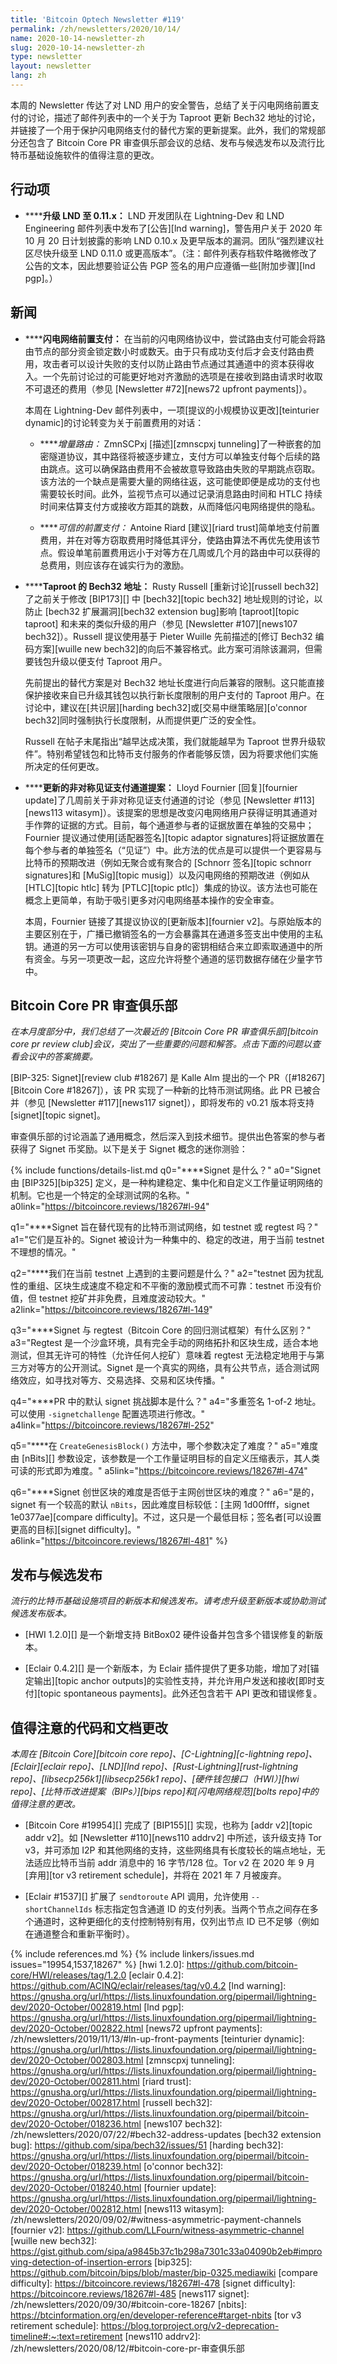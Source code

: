 ```yaml
---
title: 'Bitcoin Optech Newsletter #119'
permalink: /zh/newsletters/2020/10/14/
name: 2020-10-14-newsletter-zh
slug: 2020-10-14-newsletter-zh
type: newsletter
layout: newsletter
lang: zh
---
```

本周的 Newsletter 传达了对 LND 用户的安全警告，总结了关于闪电网络前置支付的讨论，描述了邮件列表中的一个关于为 Taproot 更新 Bech32 地址的讨论，并链接了一个用于保护闪电网络支付的替代方案的更新提案。此外，我们的常规部分还包含了 Bitcoin Core PR 审查俱乐部会议的总结、发布与候选发布以及流行比特币基础设施软件的值得注意的更改。

## 行动项

- **<!--upgrade-lnd-to-0-11-x-->****升级 LND 至 0.11.x：** LND 开发团队在 Lightning-Dev 和 LND Engineering 邮件列表中发布了[公告][lnd warning]，警告用户关于 2020 年 10 月 20 日计划披露的影响 LND 0.10.x 及更早版本的漏洞。团队“强烈建议社区尽快升级至 LND 0.11.0 或更高版本”。（注：邮件列表存档软件略微修改了公告的文本，因此想要验证公告 PGP 签名的用户应遵循一些[附加步骤][lnd pgp]。）

## 新闻

- **<!--ln-upfront-payments-->****闪电网络前置支付：** 在当前的闪电网络协议中，尝试路由支付可能会将路由节点的部分资金锁定数小时或数天。由于只有成功支付后才会支付路由费用，攻击者可以设计失败的支付以防止路由节点通过其通道中的资本获得收入。一个先前讨论过的可能更好地对齐激励的选项是在接收到路由请求时收取不可退还的费用（参见 [Newsletter #72][news72 upfront payments]）。

  本周在 Lightning-Dev 邮件列表中，一项[提议的小规模协议更改][teinturier dynamic]的讨论转变为关于前置费用的对话：

  - **<!--incremental-routing-->***增量路由：* ZmnSCPxj [描述][zmnscpxj tunneling]了一种嵌套的加密隧道协议，其中路径将被逐步建立，支付方可以单独支付每个后续的路由跳点。这可以确保路由费用不会被故意导致路由失败的早期跳点窃取。该方法的一个缺点是需要大量的网络往返，这可能使即便是成功的支付也需要较长时间。此外，监视节点可以通过记录消息路由时间和 HTLC 持续时间来估算支付方或接收方距其的跳数，从而降低闪电网络提供的隐私。

  - **<!--trusted-upfront-payment-->***可信的前置支付：* Antoine Riard [建议][riard trust]简单地支付前置费用，并在对等方窃取费用时降低其评分，使路由算法不再优先使用该节点。假设单笔前置费用远小于对等方在几周或几个月的路由中可以获得的总费用，则应该存在诚实行为的激励。

- **<!--bech32-addresses-for-taproot-->****Taproot 的 Bech32 地址：** Rusty Russell [重新讨论][russell bech32]了之前关于修改 [BIP173][] 中 [bech32][topic bech32] 地址规则的讨论，以防止 [bech32 扩展漏洞][bech32 extension bug]影响 [taproot][topic taproot] 和未来的类似升级的用户（参见 [Newsletter #107][news107 bech32]）。Russell 提议使用基于 Pieter Wuille 先前描述的[修订 Bech32 编码方案][wuille new bech32]的向后不兼容格式。此方案可消除该漏洞，但需要钱包升级以便支付 Taproot 用户。

  先前提出的替代方案是对 Bech32 地址长度进行向后兼容的限制。这只能直接保护接收来自已升级其钱包以执行新长度限制的用户支付的 Taproot 用户。在讨论中，建议在[共识层][harding bech32]或[交易中继策略层][o'connor bech32]同时强制执行长度限制，从而提供更广泛的安全性。

  Russell 在帖子末尾指出“越早达成决策，我们就能越早为 Taproot 世界升级软件”。特别希望钱包和比特币支付服务的作者能够反馈，因为将要求他们实施所决定的任何更改。

- **<!--updated-witness-asymmetric-payment-channel-proposal-->****更新的非对称见证支付通道提案：** Lloyd Fournier [回复][fournier update]了几周前关于非对称见证支付通道的讨论（参见 [Newsletter #113][news113 witasym]）。该提案的思想是改变闪电网络用户获得证明其通道对手作弊的证据的方式。目前，每个通道参与者的证据放置在单独的交易中；Fournier 提议通过使用[适配器签名][topic adaptor signatures]将证据放置在每个参与者的单独签名（“见证”）中。此方法的优点是可以提供一个更容易与比特币的预期改进（例如无聚合或有聚合的 [Schnorr 签名][topic schnorr signatures]和 [MuSig][topic musig]）以及闪电网络的预期改进（例如从 [HTLC][topic htlc] 转为 [PTLC][topic ptlc]）集成的协议。该方法也可能在概念上更简单，有助于吸引更多对闪电网络基本操作的安全审查。

  本周，Fournier 链接了其提议协议的[更新版本][fournier v2]。与原始版本的主要区别在于，广播已撤销签名的一方会暴露其在通道多签支出中使用的主私钥。通道的另一方可以使用该密钥与自身的密钥相结合来立即索取通道中的所有资金。与另一项更改一起<!-- 我认为还需要类似于 Russell 的 shachain；2020-10-11 向 Fournier 发送电子邮件以确认 -->，这应允许将整个通道的惩罚数据存储在少量字节中。

## Bitcoin Core PR 审查俱乐部

*在本月度部分中，我们总结了一次最近的 [Bitcoin Core PR 审查俱乐部][bitcoin core pr review club]会议，突出了一些重要的问题和解答。点击下面的问题以查看会议中的答案摘要。*

[BIP-325: Signet][review club #18267] 是 Kalle Alm 提出的一个 PR（[#18267][Bitcoin Core #18267]），该 PR 实现了一种新的比特币测试网络。此 PR 已被合并（参见 [Newsletter #117][news117 signet]），即将发布的 v0.21 版本将支持 [signet][topic signet]。

审查俱乐部的讨论涵盖了通用概念，然后深入到技术细节。提供出色答案的参与者获得了 Signet 币奖励。以下是关于 Signet 概念的迷你测验：

{% include functions/details-list.md
  q0="**<!--q0-->**Signet 是什么？"
  a0="Signet 由 [BIP325][bip325] 定义，是一种构建稳定、集中化和自定义工作量证明网络的机制。它也是一个特定的全球测试网的名称。"
  a0link="https://bitcoincore.reviews/18267#l-94"

  q1="**<!--q1-->**Signet 旨在替代现有的比特币测试网络，如 testnet 或 regtest 吗？"
  a1="它们是互补的。Signet 被设计为一种集中的、稳定的改进，用于当前 testnet 不理想的情况。"

  q2="**<!--q2-->**我们在当前 testnet 上遇到的主要问题是什么？"
  a2="testnet 因为扰乱性的重组、区块生成速度不稳定和不平衡的激励模式而不可靠：testnet 币没有价值，但 testnet 挖矿并非免费，且难度波动较大。"
  a2link="https://bitcoincore.reviews/18267#l-149"

  q3="**<!--q3-->**Signet 与 regtest（Bitcoin Core 的回归测试框架）有什么区别？"
  a3="Regtest 是一个沙盒环境，具有完全手动的网络拓扑和区块生成，适合本地测试，但其无许可的特性（允许任何人挖矿）意味着 regtest 无法稳定地用于与第三方对等方的公开测试。Signet 是一个真实的网络，具有公共节点，适合测试网络效应，如寻找对等方、交易选择、交易和区块传播。"

  q4="**<!--q4-->**PR 中的默认 signet 挑战脚本是什么？"
  a4="多重签名 1-of-2 地址。可以使用 `-signetchallenge` 配置选项进行修改。"
  a4link="https://bitcoincore.reviews/18267#l-252"

  q5="**<!--q5-->**在 `CreateGenesisBlock()` 方法中，哪个参数决定了难度？"
  a5="难度由 [nBits][] 参数设定，该参数是一个工作量证明目标的自定义压缩表示，其人类可读的形式即为难度。"
  a5link="https://bitcoincore.reviews/18267#l-474"

  q6="**<!--q6-->**Signet 创世区块的难度是否低于主网创世区块的难度？"
  a6="是的，signet 有一个较高的默认 `nBits`，因此难度目标较低：[主网 1d00ffff，signet 1e0377ae][compare difficulty]。不过，这只是一个最低目标；签名者[可以设置更高的目标][signet difficulty]。"
  a6link="https://bitcoincore.reviews/18267#l-481"
%}

## 发布与候选发布

*流行的比特币基础设施项目的新版本和候选发布。请考虑升级至新版本或协助测试候选发布版本。*

- [HWI 1.2.0][] 是一个新增支持 BitBox02 硬件设备并包含多个错误修复的新版本。

- [Eclair 0.4.2][] 是一个新版本，为 Eclair 插件提供了更多功能，增加了对[锚定输出][topic anchor outputs]的实验性支持，并允许用户发送和接收[即时支付][topic spontaneous payments]。此外还包含若干 API 更改和错误修复。

## 值得注意的代码和文档更改

*本周在 [Bitcoin Core][bitcoin core repo]、[C-Lightning][c-lightning repo]、[Eclair][eclair repo]、[LND][lnd repo]、[Rust-Lightning][rust-lightning repo]、[libsecp256k1][libsecp256k1 repo]、[硬件钱包接口（HWI）][hwi repo]、[比特币改进提案（BIPs）][bips repo]和[闪电网络规范][bolts repo]中的值得注意的更改。*

- [Bitcoin Core #19954][] 完成了 [BIP155][] 实现，也称为 [addr v2][topic addr v2]。如 [Newsletter #110][news110 addrv2] 中所述，该升级支持 Tor v3，并可添加 I2P 和其他网络的支持，这些网络具有长度较长的端点地址，无法适应比特币当前 addr 消息中的 16 字节/128 位。Tor v2 在 2020 年 9 月[弃用][tor v3 retirement schedule]，并将在 2021 年 7 月被废弃。

- [Eclair #1537][] 扩展了 `sendtoroute` API 调用，允许使用 `--shortChannelIds` 标志指定包含通道 ID 的支付列表。当两个节点之间存在多个通道时，这种更细化的支付控制特别有用，仅列出节点 ID 已不足够（例如在通道整合和重新平衡时）。

{% include references.md %}
{% include linkers/issues.md issues="19954,1537,18267" %}
[hwi 1.2.0]: https://github.com/bitcoin-core/HWI/releases/tag/1.2.0
[eclair 0.4.2]: https://github.com/ACINQ/eclair/releases/tag/v0.4.2
[lnd warning]: https://gnusha.org/url/https://lists.linuxfoundation.org/pipermail/lightning-dev/2020-October/002819.html
[lnd pgp]: https://gnusha.org/url/https://lists.linuxfoundation.org/pipermail/lightning-dev/2020-October/002822.html
[news72 upfront payments]: /zh/newsletters/2019/11/13/#ln-up-front-payments
[teinturier dynamic]: https://gnusha.org/url/https://lists.linuxfoundation.org/pipermail/lightning-dev/2020-October/002803.html
[zmnscpxj tunneling]: https://gnusha.org/url/https://lists.linuxfoundation.org/pipermail/lightning-dev/2020-October/002811.html
[riard trust]: https://gnusha.org/url/https://lists.linuxfoundation.org/pipermail/lightning-dev/2020-October/002817.html
[russell bech32]: https://gnusha.org/url/https://lists.linuxfoundation.org/pipermail/bitcoin-dev/2020-October/018236.html
[news107 bech32]: /zh/newsletters/2020/07/22/#bech32-address-updates
[bech32 extension bug]: https://github.com/sipa/bech32/issues/51
[harding bech32]: https://gnusha.org/url/https://lists.linuxfoundation.org/pipermail/bitcoin-dev/2020-October/018239.html
[o'connor bech32]: https://gnusha.org/url/https://lists.linuxfoundation.org/pipermail/bitcoin-dev/2020-October/018240.html
[fournier update]: https://gnusha.org/url/https://lists.linuxfoundation.org/pipermail/lightning-dev/2020-October/002812.html
[news113 witasym]: /zh/newsletters/2020/09/02/#witness-asymmetric-payment-channels
[fournier v2]: https://github.com/LLFourn/witness-asymmetric-channel
[wuille new bech32]: https://gist.github.com/sipa/a9845b37c1b298a7301c33a04090b2eb#improving-detection-of-insertion-errors
[bip325]: https://github.com/bitcoin/bips/blob/master/bip-0325.mediawiki
[compare difficulty]: https://bitcoincore.reviews/18267#l-478
[signet difficulty]: https://bitcoincore.reviews/18267#l-485
[news117 signet]: /zh/newsletters/2020/09/30/#bitcoin-core-18267
[nbits]: https://btcinformation.org/en/developer-reference#target-nbits
[tor v3 retirement schedule]: https://blog.torproject.org/v2-deprecation-timeline#:~:text=retirement
[news110 addrv2]: /zh/newsletters/2020/08/12/#bitcoin-core-pr-审查俱乐部
